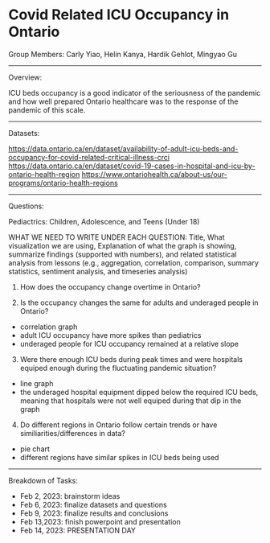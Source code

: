 # Covid Related ICU Occupancy in Ontario

Group Members: Carly Yiao, Helin Kanya, Hardik Gehlot, Mingyao Gu
_____________________________________________________________________

Overview:

ICU beds occupancy is a good indicator of the seriousness of the pandemic and how well prepared Ontario healthcare was to the response of the pandemic of this scale.
_____________________________________________________________________

Datasets:

https://data.ontario.ca/en/dataset/availability-of-adult-icu-beds-and-occupancy-for-covid-related-critical-illness-crci
https://data.ontario.ca/en/dataset/covid-19-cases-in-hospital-and-icu-by-ontario-health-region
https://www.ontariohealth.ca/about-us/our-programs/ontario-health-regions
_____________________________________________________________________

Questions:

Pediactrics: Children, Adolescence, and Teens (Under 18)

WHAT WE NEED TO WRITE UNDER EACH QUESTION: Title, What visualization we are using, Explanation of what the graph is showing, summarize findings (supported with numbers), and related statistical analysis from lessons (e.g., aggregation, correlation, comparison, summary statistics, sentiment analysis, and  timeseries analysis)

1. How does the occupancy change overtime in Ontario?

2. Is the occupancy changes the same for adults and underaged people in Ontario?
- correlation graph
- adult ICU occupancy have more spikes than pediatrics
- underaged people for ICU occupancy remained at a relative slope

3. Were there enough ICU beds during peak times and were hospitals equiped enough during the fluctuating pandemic situation?
- line graph
- the underaged hospital equipment dipped below the required ICU beds, meaning that hospitals were not well equiped during that dip in the graph

4. Do different regions in Ontario follow certain trends or have similiarities/differences in data?
- pie chart 
- different regions have similar spikes in ICU beds being used
______________________________________________________________________

Breakdown of Tasks:

- Feb 2, 2023: brainstorm ideas
- Feb 6, 2023: finalize datasets and questions
- Feb 9, 2023: finalize results and conclusions
- Feb 13,2023: finish powerpoint and presentation
- Feb 14, 2023: PRESENTATION DAY
